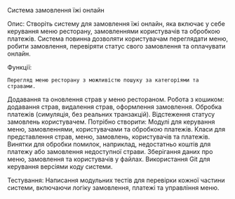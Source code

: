 Система замовлення їжі онлайн

Опис:
	Створіть систему для замовлення їжі онлайн, яка включає у себе керування меню ресторану, замовленнями користувачів та обробкою платежів. Система повинна дозволяти користувачам
 переглядати меню, робити замовлення, перевіряти статус свого замовлення та оплачувати онлайн.

 Функції:

 	Перегляд меню ресторану з можливістю пошуку за категоріями та стравами.
 Додавання та оновлення страв у меню рестораном.
 Робота з кошиком: додавання страв, видалення страв, оформлення замовлення.
 Обробка платежів (симуляція, без реальних транзакцій).
 Відстеження статусу замовлень користувачем.
 Потрібно створити:
 Модулі для керування меню, замовленнями, користувачами та обробкою платежів.
 Класи для представлення страв, меню, замовлень, користувачів та платежів.
 Винятки для обробки помилок, наприклад, недостатньо коштів для платежу або замовлення недоступної страви.
 Зберігання даних про меню, замовлення та користувачів у файлах.
 Використання Git для керування версіями коду системи.

 Тестування:
 	Написання модульних тестів для перевірки кожної частини системи, включаючи логіку замовлення,
 платежі та управління меню.



